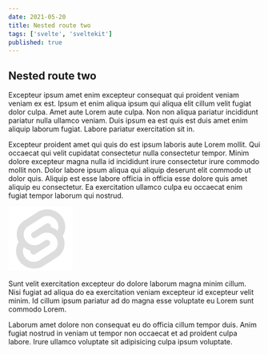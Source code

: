 ```yaml
---
date: 2021-05-20
title: Nested route two
tags: ['svelte', 'sveltekit']
published: true
---
```


## Nested route two

Excepteur ipsum amet enim excepteur consequat qui proident veniam
veniam ex est. Ipsum et enim aliqua ipsum qui aliqua elit cillum velit
fugiat dolor culpa. Amet aute Lorem aute culpa. Non non aliqua
pariatur incididunt pariatur nulla ullamco veniam. Duis ipsum ea est
quis est duis amet enim aliquip laborum fugiat. Labore pariatur
exercitation sit in.

Excepteur proident amet qui quis do est ipsum laboris aute Lorem
mollit. Qui occaecat qui velit cupidatat consectetur nulla consectetur
tempor. Minim dolore excepteur magna nulla id incididunt irure
consectetur irure commodo mollit non. Dolor labore ipsum aliqua qui
aliquip deserunt elit commodo ut dolor quis. Aliquip est esse labore
officia in officia esse dolore quis amet aliquip eu consectetur. Ea
exercitation ullamco culpa eu occaecat enim fugiat tempor laborum qui
nostrud.

![picture](./favicon.png)

Sunt velit exercitation excepteur do dolore laborum magna minim
cillum. Nisi fugiat ad aliqua do ea exercitation veniam excepteur id
excepteur velit minim. Id cillum ipsum pariatur ad do magna esse
voluptate eu Lorem sunt commodo Lorem.

Laborum amet dolore non consequat eu do officia cillum tempor duis.
Anim fugiat nostrud in veniam ut tempor non occaecat et ad proident
culpa labore. Irure ullamco voluptate sit adipisicing culpa ipsum
voluptate.

<!-- Links -->

[picture]: ./favicon.png
